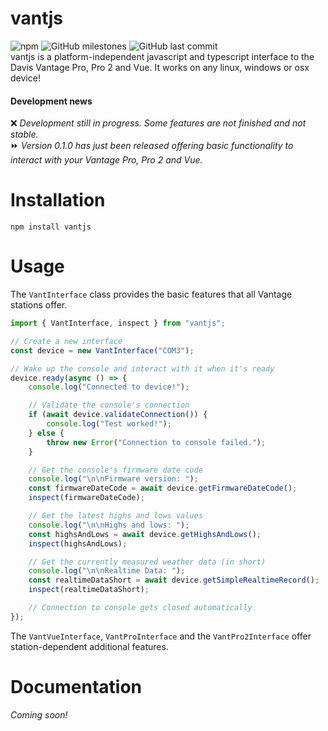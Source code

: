 # vantjs

![npm](https://img.shields.io/npm/v/vantjs) ![GitHub milestones](https://img.shields.io/github/milestones/all/harrydehix/vantjs) ![GitHub last commit](https://img.shields.io/github/last-commit/harrydehix/vantjs)<br>
vantjs is a platform-independent javascript and typescript interface to the Davis Vantage Pro, Pro 2 and Vue. It works on any linux, windows or osx device!

#### Development news

❌ _Development still in progress. Some features are not finished and not stable._ <br>
⏩ _Version 0.1.0 has just been released offering basic functionality to interact with your Vantage Pro, Pro 2 and Vue._

# Installation

```
npm install vantjs
```

# Usage

The `VantInterface` class provides the basic features that all Vantage stations offer.

```typescript
import { VantInterface, inspect } from "vantjs";

// Create a new interface
const device = new VantInterface("COM3");

// Wake up the console and interact with it when it's ready
device.ready(async () => {
    console.log("Connected to device!");

    // Validate the console's connection
    if (await device.validateConnection()) {
        console.log("Test worked!");
    } else {
        throw new Error("Connection to console failed.");
    }

    // Get the console's firmware date code
    console.log("\n\nFirmware version: ");
    const firmwareDateCode = await device.getFirmwareDateCode();
    inspect(firmwareDateCode);

    // Get the latest highs and lows values
    console.log("\n\nHighs and lows: ");
    const highsAndLows = await device.getHighsAndLows();
    inspect(highsAndLows);

    // Get the currently measured weather data (in short)
    console.log("\n\nRealtime Data: ");
    const realtimeDataShort = await device.getSimpleRealtimeRecord();
    inspect(realtimeDataShort);

    // Connection to console gets closed automatically
});
```

The `VantVueInterface`, `VantProInterface` and the `VantPro2Interface` offer station-dependent additional features.

# Documentation

_Coming soon!_

